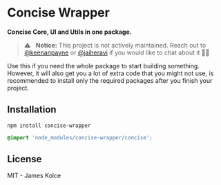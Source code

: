 # Concise Wrapper
**Concise Core, UI and Utils in one package.**

> :warning: &nbsp; **Notice:** This project is not actively maintained. Reach out to [@keenanpayne](https://twitter.com/KeenanPayne_) or [@jaiheravi](https://twitter.com/jaiheravi) if you would like to chat about it ✌🏻

Use this if you need the whole package to start building something. However, it will also get you a lot of extra code that you might not use, is recommended to install only the required packages after you finish your project.

## Installation

```
npm install concise-wrapper
```

```scss
@import 'node_modules/concise-wrapper/concise';
```

## License

MIT - James Kolce
